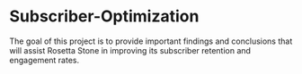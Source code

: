 # Subscriber-Optimization
The goal of this project is to provide important findings and conclusions that will assist Rosetta Stone in improving its subscriber retention and engagement rates.
